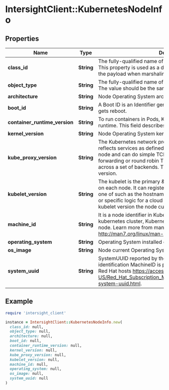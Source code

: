 # IntersightClient::KubernetesNodeInfo

## Properties

| Name | Type | Description | Notes |
| ---- | ---- | ----------- | ----- |
| **class_id** | **String** | The fully-qualified name of the instantiated, concrete type. This property is used as a discriminator to identify the type of the payload when marshaling and unmarshaling data. | [default to &#39;kubernetes.NodeInfo&#39;] |
| **object_type** | **String** | The fully-qualified name of the instantiated, concrete type. The value should be the same as the &#39;ClassId&#39; property. | [default to &#39;kubernetes.NodeInfo&#39;] |
| **architecture** | **String** | Node Operating System architecture (amd64, arm64). | [optional] |
| **boot_id** | **String** | A Boot ID is an Identifier generated by the host everytimes it gets reboot. | [optional] |
| **container_runtime_version** | **String** | To run containers in Pods, Kubernetes uses a container runtime. This field describes Container Runtime Version. | [optional] |
| **kernel_version** | **String** | Node Operating System kernel version. | [optional] |
| **kube_proxy_version** | **String** | The Kubernetes network proxy runs on each node. This reflects services as defined in the Kubernetes API on each node and can do simple TCP, UDP, and SCTP stream forwarding or round robin TCP, UDP, and SCTP forwarding across a set of backends. This field describes the kube-proxy version. | [optional] |
| **kubelet_version** | **String** | The kubelet is the primary \&quot;node agent\&quot; that runs on each node. It can register the node with the apiserver using one of such as the hostname; a flag to override the hostname; or specific logic for a cloud provider. This field describes the kubelet version the node currently using. | [optional] |
| **machine_id** | **String** | It is a node identifier in Kubernetes. When the node joins a kubernetes cluster, Kubernetes will assign a machine ID to that node. Learn more from man machine-id from http://man7.org/linux/man-pages/man5/machine-id.5.html. | [optional] |
| **operating_system** | **String** | Operating System installed on this Node. | [optional] |
| **os_image** | **String** | Node current Operating System image. | [optional] |
| **system_uuid** | **String** | SystemUUID reported by the node. For unique machine identification MachineID is preferred. This field is specific to Red Hat hosts https://access.redhat.com/documentation/en-US/Red_Hat_Subscription_Management/1/html/RHSM/getting-system-uuid.html. | [optional] |

## Example

```ruby
require 'intersight_client'

instance = IntersightClient::KubernetesNodeInfo.new(
  class_id: null,
  object_type: null,
  architecture: null,
  boot_id: null,
  container_runtime_version: null,
  kernel_version: null,
  kube_proxy_version: null,
  kubelet_version: null,
  machine_id: null,
  operating_system: null,
  os_image: null,
  system_uuid: null
)
```

